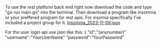 To use the rest platform back end right now download the code and type "go run main.go" into the terminal.
Then download a program like insomnia or your preffered program for rest apis. 
For insomia specifically I've included a project group for it.
[Insomnia_2023-11-09.json](https://github.com/AlexBowmanCoding/rest-platform-back-end/files/13311391/Insomnia_2023-11-09.json)

For the user login api use json like this:
{
"id":"(anynumber)"
"username":"YourUserName"
"password":"YourPassword"
